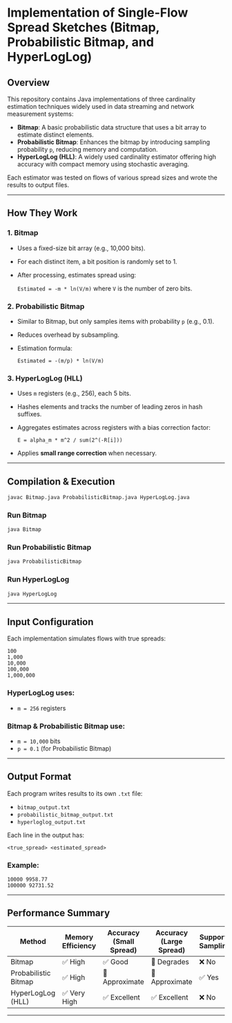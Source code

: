 # **Implementation of Single-Flow Spread Sketches (Bitmap, Probabilistic Bitmap, and HyperLogLog)**

## **Overview**
This repository contains Java implementations of three cardinality estimation techniques widely used in data streaming and network measurement systems:

- **Bitmap**: A basic probabilistic data structure that uses a bit array to estimate distinct elements.
- **Probabilistic Bitmap**: Enhances the bitmap by introducing sampling probability `p`, reducing memory and computation.
- **HyperLogLog (HLL)**: A widely used cardinality estimator offering high accuracy with compact memory using stochastic averaging.

Each estimator was tested on flows of various spread sizes and wrote the results to output files.

---

## **How They Work**

### **1. Bitmap**
- Uses a fixed-size bit array (e.g., 10,000 bits).
- For each distinct item, a bit position is randomly set to 1.
- After processing, estimates spread using:
  
  `Estimated = -m * ln(V/m)`
  where `V` is the number of zero bits.

### **2. Probabilistic Bitmap**
- Similar to Bitmap, but only samples items with probability `p` (e.g., 0.1).
- Reduces overhead by subsampling.
- Estimation formula:

  `Estimated = -(m/p) * ln(V/m)`

### **3. HyperLogLog (HLL)**
- Uses `m` registers (e.g., 256), each 5 bits.
- Hashes elements and tracks the number of leading zeros in hash suffixes.
- Aggregates estimates across registers with a bias correction factor:

  `E = alpha_m * m^2 / sum(2^(-R[i]))`

- Applies **small range correction** when necessary.

---

## **Compilation & Execution**
```bash
javac Bitmap.java ProbabilisticBitmap.java HyperLogLog.java
```

### **Run Bitmap**
```bash
java Bitmap
```

### **Run Probabilistic Bitmap**
```bash
java ProbabilisticBitmap
```

### **Run HyperLogLog**
```bash
java HyperLogLog
```

---

## **Input Configuration**
Each implementation simulates flows with true spreads:
```
100
1,000
10,000
100,000
1,000,000
```

### HyperLogLog uses:
- `m = 256` registers

### Bitmap & Probabilistic Bitmap use:
- `m = 10,000` bits
- `p = 0.1` (for Probabilistic Bitmap)

---

## **Output Format**
Each program writes results to its own `.txt` file:
- `bitmap_output.txt`
- `probabilistic_bitmap_output.txt`
- `hyperloglog_output.txt`

Each line in the output has:
```
<true_spread> <estimated_spread>
```

### Example:
```
10000 9958.77
100000 92731.52
```

---

## **Performance Summary**
| Method               | Memory Efficiency | Accuracy (Small Spread) | Accuracy (Large Spread) | Supports Sampling |
|----------------------|-------------------|--------------------------|--------------------------|-------------------|
| Bitmap               | ✅ High           | ✅ Good                  | 🔸 Degrades              | ❌ No              |
| Probabilistic Bitmap | ✅ High           | 🔸 Approximate           | 🔸 Approximate           | ✅ Yes             |
| HyperLogLog (HLL)    | ✅ Very High      | ✅ Excellent             | ✅ Excellent             | ❌ No              |

---

